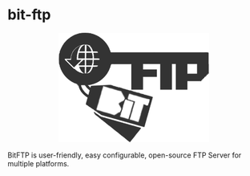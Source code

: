 bit-ftp
=======
<p align="center">
<img src="./assets/img/logo-big.png" width="300px" />
</p>
BitFTP is user-friendly, easy configurable, open-source FTP Server for multiple platforms.
